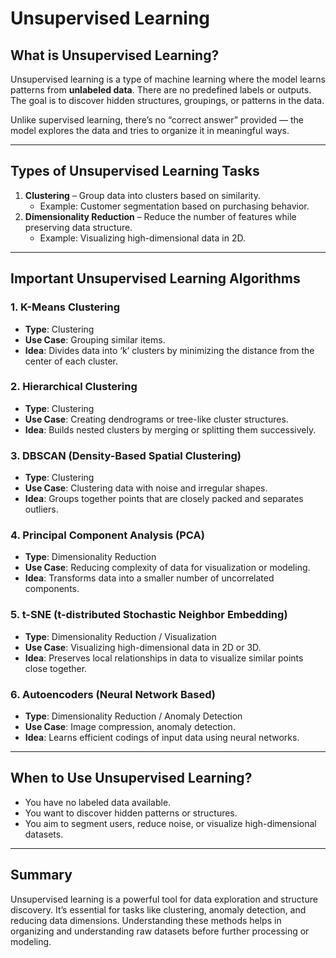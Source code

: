 # Unsupervised Learning

## What is Unsupervised Learning?

Unsupervised learning is a type of machine learning where the model learns patterns from **unlabeled data**. There are no predefined labels or outputs. The goal is to discover hidden structures, groupings, or patterns in the data.

Unlike supervised learning, there’s no “correct answer” provided — the model explores the data and tries to organize it in meaningful ways.

---

## Types of Unsupervised Learning Tasks

1. **Clustering** – Group data into clusters based on similarity.
   - Example: Customer segmentation based on purchasing behavior.
2. **Dimensionality Reduction** – Reduce the number of features while preserving data structure.
   - Example: Visualizing high-dimensional data in 2D.

---

## Important Unsupervised Learning Algorithms

### 1. K-Means Clustering
- **Type**: Clustering
- **Use Case**: Grouping similar items.
- **Idea**: Divides data into ‘k’ clusters by minimizing the distance from the center of each cluster.

### 2. Hierarchical Clustering
- **Type**: Clustering
- **Use Case**: Creating dendrograms or tree-like cluster structures.
- **Idea**: Builds nested clusters by merging or splitting them successively.

### 3. DBSCAN (Density-Based Spatial Clustering)
- **Type**: Clustering
- **Use Case**: Clustering data with noise and irregular shapes.
- **Idea**: Groups together points that are closely packed and separates outliers.

### 4. Principal Component Analysis (PCA)
- **Type**: Dimensionality Reduction
- **Use Case**: Reducing complexity of data for visualization or modeling.
- **Idea**: Transforms data into a smaller number of uncorrelated components.

### 5. t-SNE (t-distributed Stochastic Neighbor Embedding)
- **Type**: Dimensionality Reduction / Visualization
- **Use Case**: Visualizing high-dimensional data in 2D or 3D.
- **Idea**: Preserves local relationships in data to visualize similar points close together.

### 6. Autoencoders (Neural Network Based)
- **Type**: Dimensionality Reduction / Anomaly Detection
- **Use Case**: Image compression, anomaly detection.
- **Idea**: Learns efficient codings of input data using neural networks.

---

## When to Use Unsupervised Learning?

- You have no labeled data available.
- You want to discover hidden patterns or structures.
- You aim to segment users, reduce noise, or visualize high-dimensional datasets.

---

## Summary

Unsupervised learning is a powerful tool for data exploration and structure discovery. It’s essential for tasks like clustering, anomaly detection, and reducing data dimensions. Understanding these methods helps in organizing and understanding raw datasets before further processing or modeling.
